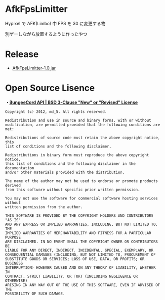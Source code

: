 # AfkFpsLimitter
Hypixel で AFK(Limbo) 中 FPS を 30 に変更する物

別ゲーしながら放置するように作ったやつ

# Release
- [AfkFpsLimitter-1.0.jar](https://github.com/SimplyRin/AfkFpsLimitter/releases/download/1.0/AfkFpsLimitter-1.0.jar)

# Open Source Lisence
**・[BungeeCord API | BSD 3-Clause "New" or "Revised" License](https://github.com/SpigotMC/BungeeCord/blob/master/LICENSE)**
```
Copyright (c) 2012, md_5. All rights reserved.

Redistribution and use in source and binary forms, with or without
modification, are permitted provided that the following conditions are met:

Redistributions of source code must retain the above copyright notice, this
list of conditions and the following disclaimer.

Redistributions in binary form must reproduce the above copyright notice,
this list of conditions and the following disclaimer in the documentation
and/or other materials provided with the distribution.

The name of the author may not be used to endorse or promote products derived
from this software without specific prior written permission.

You may not use the software for commercial software hosting services without
written permission from the author.

THIS SOFTWARE IS PROVIDED BY THE COPYRIGHT HOLDERS AND CONTRIBUTORS "AS IS"
AND ANY EXPRESS OR IMPLIED WARRANTIES, INCLUDING, BUT NOT LIMITED TO, THE
IMPLIED WARRANTIES OF MERCHANTABILITY AND FITNESS FOR A PARTICULAR PURPOSE
ARE DISCLAIMED. IN NO EVENT SHALL THE COPYRIGHT OWNER OR CONTRIBUTORS BE
LIABLE FOR ANY DIRECT, INDIRECT, INCIDENTAL, SPECIAL, EXEMPLARY, OR
CONSEQUENTIAL DAMAGES (INCLUDING, BUT NOT LIMITED TO, PROCUREMENT OF
SUBSTITUTE GOODS OR SERVICES; LOSS OF USE, DATA, OR PROFITS; OR BUSINESS
INTERRUPTION) HOWEVER CAUSED AND ON ANY THEORY OF LIABILITY, WHETHER IN
CONTRACT, STRICT LIABILITY, OR TORT (INCLUDING NEGLIGENCE OR OTHERWISE)
ARISING IN ANY WAY OUT OF THE USE OF THIS SOFTWARE, EVEN IF ADVISED OF THE
POSSIBILITY OF SUCH DAMAGE.
```
